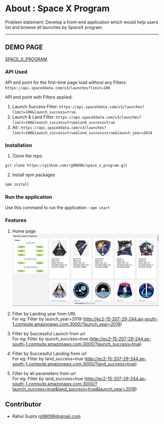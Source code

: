 # About : Space X Program

Problem statement: Develop a front-end application which would help users list and browse all launches by SpaceX program.

---

## DEMO PAGE

[SPACE_X_PROGRAM](http://ec2-15-207-29-244.ap-south-1.compute.amazonaws.com:3000/)

### API Used

API end point for the first-time page load without any Filters: `https://api.spaceXdata.com/v3/launches?limit=100`

API end point with Filters applied: 

1. Launch Success Filter: `https://api.spaceXdata.com/v3/launches?limit=100&launch_success=true`
2. Launch & Land Filter: `https://api.spaceXdata.com/v3/launches?limit=100&launch_success=true&land_success=true`
3. All:: `https://api.spaceXdata.com/v3/launches?limit=100&launch_success=true&land_success=true&launch_year=2014`



### Installation

1. Clone the repo 
```sh
git clone https://github.com/rg98098/space_x_program.git
```
2. Install npm packages
```sh
npm install
```

### Run the application

Use this command to run the application : ```npm start ```

### Features

1. Home page
![](images/OpenPage.PNG)

2. Filter by Landing year from URL<br />
    For eg: Filter by launch_year=2019 (http://ec2-15-207-29-244.ap-south-1.compute.amazonaws.com:3000/?launch_year=2019)

3. Filter by Successful Launch from url <br />
    For eg: Filter by launch_success=true (http://ec2-15-207-29-244.ap-south-1.compute.amazonaws.com:3000/?launch_success=true)

4. Filter by Successful Landing from url <br />
     For eg: Filter by land_success=true (http://ec2-15-207-29-244.ap-south-1.compute.amazonaws.com:3000/?land_success=true)

5. Filter by all parameters from url <br />
     For eg: Filter by land_success=true (http://ec2-15-207-29-244.ap-south-1.compute.amazonaws.com:3000/?launch_success=true&land_success=true&launch_year=2019)


## Contributor

- Rahul Gupta <rg98098@gmail.com>